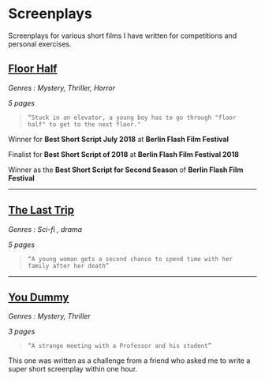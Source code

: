 # Screenplays

Screenplays for various short films I have written for competitions and personal exercises.

##  [Floor Half](ibrahim_floor_half_5_pager.pdf)

*Genres : Mystery, Thriller, Horror*

*5 pages*
>     “Stuck in an elevator, a young boy has to go through "floor half" to get to the next floor."

Winner for **Best Short Script July 2018** at **Berlin Flash Film Festival**

Finalist for **Best Short Script of 2018** at **Berlin Flash Film Festival 2018**

Winner as the **Best Short Script for Second Season** of **Berlin Flash Film Festival**

----
##  [The Last Trip](ibrahim_last_trip_5_pager.pdf)
*Genres : Sci-fi , drama*

*5 pages*
>     “A young woman gets a second chance to spend time with her family after her death”

----
##  [You Dummy](you_dummy.pdf)
*Genres : Mystery, Thriller*

*3 pages*
>     “A strange meeting with a Professor and his student”
This one was written as a challenge from a friend who asked me to write a super short screenplay within one hour.


